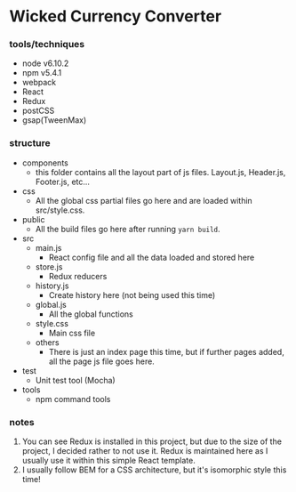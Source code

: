 # Wicked Currency Converter

### tools/techniques
* node v6.10.2
* npm v5.4.1
* webpack
* React
* Redux
* postCSS
* gsap(TweenMax)

### structure
* components
  - this folder contains all the layout part of js files. Layout.js, Header.js, Footer.js, etc...
* css
  - All the global css partial files go here and are loaded within src/style.css.
* public
  - All the build files go here after running `yarn build`.
* src
  - main.js
    - React config file and all the data loaded and stored here
  - store.js
    - Redux reducers
  - history.js
    - Create history here (not being used this time)
  - global.js
    - All the global functions
  - style.css
    - Main css file
  - others
    - There is just an index page this time, but if further pages added, all the page js file goes here.
* test
  - Unit test tool (Mocha)
* tools
  - npm command tools


### notes
1. You can see Redux is installed in this project, but due to the size of the project, I decided rather to not use it. Redux is maintained here as I usually use it within this simple React template.
2. I usually follow BEM for a CSS architecture, but it's isomorphic style this time!

